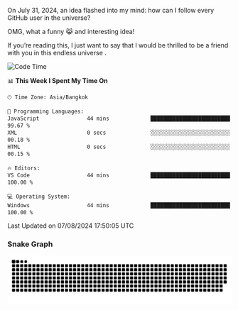 On July 31, 2024, an idea flashed into my mind: how can I follow every GitHub user in the universe?

OMG, what a funny 😹 and interesting idea!

If you’re reading this, I just want to say that I would be thrilled to be a friend with you in this endless universe . 


<!--START_SECTION:waka-->
![Code Time](http://img.shields.io/badge/Code%20Time-2%20hrs-blue)

📊 **This Week I Spent My Time On** 

```text
🕑︎ Time Zone: Asia/Bangkok

💬 Programming Languages: 
JavaScript               44 mins             █████████████████████████   99.67 % 
XML                      0 secs              ░░░░░░░░░░░░░░░░░░░░░░░░░   00.18 % 
HTML                     0 secs              ░░░░░░░░░░░░░░░░░░░░░░░░░   00.15 % 

🔥 Editors: 
VS Code                  44 mins             █████████████████████████   100.00 % 

💻 Operating System: 
Windows                  44 mins             █████████████████████████   100.00 % 
```


 Last Updated on 07/08/2024 17:50:05 UTC
<!--END_SECTION:waka-->

### Snake Graph
![snake graph](https://github.com/tqlucitvn/tqlucitvn/blob/snake-graph-output/github-contribution-grid-snake.svg)
